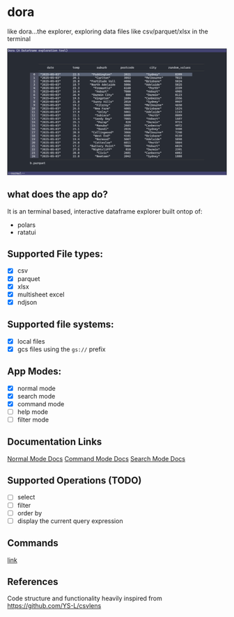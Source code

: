 # dora
like dora...the explorer, exploring data files like csv/parquet/xlsx in the terminal

![](./assets/screenshot.png)

## what does the app do?
It is an terminal based, interactive dataframe explorer built ontop of:
- polars
- ratatui

## Supported File types: 
- [x] csv 
- [x] parquet 
- [x] xlsx
- [x] multisheet excel
- [x] ndjson

## Supported file systems:
- [x] local files
- [x] gcs files using the `gs://` prefix

## App Modes:
- [x] normal mode
- [x] search mode
- [x] command mode
- [ ] help mode
- [ ] filter mode

## Documentation Links
[Normal Mode Docs](./docs/normal.md)
[Command Mode Docs](./docs/commands.md)
[Search Mode Docs](./docs/search.md)


## Supported Operations (TODO)
- [ ] select
- [ ] filter
- [ ] order by
- [ ] display the current query expression

## Commands
[link](./docs/commands.md)

## References
Code structure and functionality heavily inspired from https://github.com/YS-L/csvlens